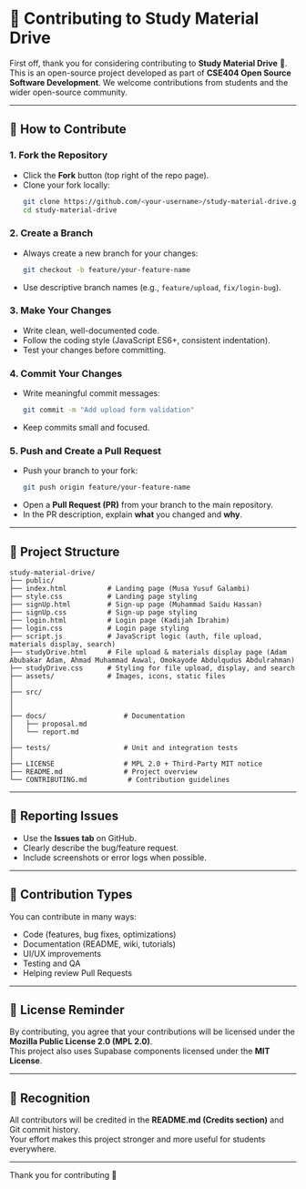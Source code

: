 # 🤝 Contributing to Study Material Drive

First off, thank you for considering contributing to **Study Material Drive** 🎉.  
This is an open-source project developed as part of **CSE404 Open Source Software Development**. We welcome contributions from students and the wider open-source community.

---

## 📌 How to Contribute

### 1. Fork the Repository

- Click the **Fork** button (top right of the repo page).
- Clone your fork locally:
  ```bash
  git clone https://github.com/<your-username>/study-material-drive.git
  cd study-material-drive
  ```

### 2. Create a Branch

- Always create a new branch for your changes:
  ```bash
  git checkout -b feature/your-feature-name
  ```
- Use descriptive branch names (e.g., `feature/upload`, `fix/login-bug`).

### 3. Make Your Changes

- Write clean, well-documented code.
- Follow the coding style (JavaScript ES6+, consistent indentation).
- Test your changes before committing.

### 4. Commit Your Changes

- Write meaningful commit messages:
  ```bash
  git commit -m "Add upload form validation"
  ```
- Keep commits small and focused.

### 5. Push and Create a Pull Request

- Push your branch to your fork:
  ```bash
  git push origin feature/your-feature-name
  ```
- Open a **Pull Request (PR)** from your branch to the main repository.
- In the PR description, explain **what** you changed and **why**.

---

## 📂 Project Structure

```
study-material-drive/
├── public/
├── index.html          # Landing page (Musa Yusuf Galambi)
├── style.css           # Landing page styling
├── signUp.html         # Sign-up page (Muhammad Saidu Hassan)
├── signUp.css          # Sign-up page styling
├── login.html          # Login page (Kadijah Ibrahim)
├── login.css           # Login page styling
├── script.js           # JavaScript logic (auth, file upload, materials display, search)
├── studyDrive.html     # File upload & materials display page (Adam Abubakar Adam, Ahmad Muhammad Auwal, Omokayode Abdulqudus Abdulrahman)
├── studyDrive.css      # Styling for file upload, display, and search
├── assets/             # Images, icons, static files
│
├── src/
│   
│
├── docs/                   # Documentation
│   ├── proposal.md
│   └── report.md
│
├── tests/                  # Unit and integration tests
│
├── LICENSE                 # MPL 2.0 + Third-Party MIT notice
├── README.md               # Project overview
└── CONTRIBUTING.md          # Contribution guidelines

```

---

## 🐛 Reporting Issues

- Use the **Issues tab** on GitHub.
- Clearly describe the bug/feature request.
- Include screenshots or error logs when possible.

---

## 🌟 Contribution Types

You can contribute in many ways:

- Code (features, bug fixes, optimizations)
- Documentation (README, wiki, tutorials)
- UI/UX improvements
- Testing and QA
- Helping review Pull Requests

---

## 📜 License Reminder

By contributing, you agree that your contributions will be licensed under the **Mozilla Public License 2.0 (MPL 2.0)**.  
This project also uses Supabase components licensed under the **MIT License**.

---

## 👏 Recognition

All contributors will be credited in the **README.md (Credits section)** and Git commit history.  
Your effort makes this project stronger and more useful for students everywhere.

---

Thank you for contributing 💙

